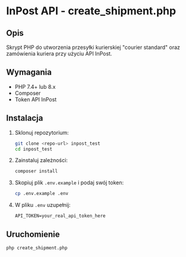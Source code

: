 # InPost API - create_shipment.php

## Opis
Skrypt PHP do utworzenia przesyłki kurierskiej "courier standard" oraz zamówienia kuriera przy użyciu API InPost.

## Wymagania
- PHP 7.4+ lub 8.x
- Composer
- Token API InPost

## Instalacja

1. Sklonuj repozytorium:
    ```bash
    git clone <repo-url> inpost_test
    cd inpost_test
    ```

2. Zainstaluj zależności:
    ```bash
    composer install
    ```

3. Skopiuj plik `.env.example` i podaj swój token:
    ```bash
    cp .env.example .env
    ```

4. W pliku `.env` uzupełnij:
    ```
    API_TOKEN=your_real_api_token_here
    ```

## Uruchomienie

```bash
php create_shipment.php
